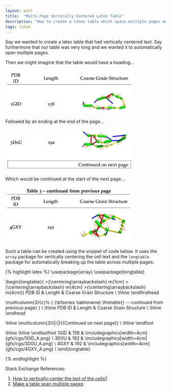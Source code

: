 ```yaml
---
layout: post
title:  "Multi-Page Vertically Centered Latex Table"
description: "How to create a latex table which spans multiple pages and has the text centered vertically in the cells."
tags: latex
---
```


Say we wanted to create a latex table that had vertically centered text.  Say
furthermore that our table was very long and we wanted it to automatically span
multiple pages.

Then we might imagine that the table would have a heading...
<br><br>
<img src="/img/multipage_latex_table/first_page_start.png" width="400px" />
<br><br>
Followed by an ending at the end of the page...
<br><br>
<img src="/img/multipage_latex_table/first_page_end.png" width="400px" />
<br><br>
Which would be continued at the start of the next page...
<br><br>
<img src="/img/multipage_latex_table/second_page_start.png" width="400px">
<br><br>
Such a table can be created using the snippet of code below. It uses the
`array` package for vertically centering the cell text and the `longtable`
package for automatically breaking up the table across multiple pages.

{% highlight latex %}
\usepackage{array}
\usepackage{longtable}

\begin{longtable}{ >{\centering\arraybackslash} m{1cm} >{\centering\arraybackslash} m{4cm} >{\centering\arraybackslash} m{4cm}}
PDB ID & Length & Coarse Grain Structure \\
\hline
\endfirsthead

\multicolumn{3}{c}%
{ {\bfseries \tablename\ \thetable{} -- continued from previous page} } \\
\hline PDB ID & Length & Coarse Grain Structure \\
\hline 
\endhead

\hline \multicolumn{3}{|r|}{{Continued on next page}} \\ \hline
\endfoot

\hline \hline
\endlastfoot
1GID & 158 & \includegraphics[width=4cm]{gfx/cgs/1GID_A.png} \\
3D0U & 192 & \includegraphics[width=4cm]{gfx/cgs/3D0U_A.png} \\
4GXY & 192 & \includegraphics[width=4cm]{gfx/cgs/4GXY_A.png} \\
\end{longtable}

{% endhighlight %}

Stack Exchange References:

1. [How to vertically-center the text of the cells?](http://tex.stackexchange.com/questions/7208/how-to-vertically-center-the-text-of-the-cells)
2. [Make a table span multiple pages](http://tex.stackexchange.com/questions/26462/make-a-table-span-multiple-pages)
